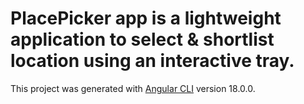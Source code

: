 # PlacePicker app is a lightweight application to select & shortlist location using an interactive tray.

This project was generated with [Angular CLI](https://github.com/angular/angular-cli) version 18.0.0.

